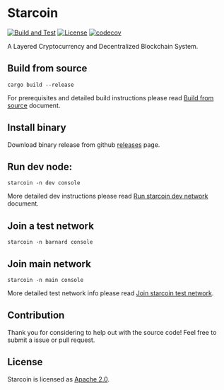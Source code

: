 # Starcoin

[![Build and Test](https://github.com/starcoinorg/starcoin/workflows/Build%20and%20Test/badge.svg)](https://github.com/starcoinorg/starcoin/actions?query=workflow%3A%22Build+and+Test%22+branch%3Amaster)
[![License](https://img.shields.io/badge/license-Apache-green.svg)](LICENSE)
[![codecov](https://codecov.io/gh/starcoinorg/starcoin/branch/master/graph/badge.svg)](https://codecov.io/gh/starcoinorg/starcoin)

A Layered Cryptocurrency and Decentralized Blockchain System.

## Build from source

```shell
cargo build --release 
```

For prerequisites and detailed build instructions please read [Build from source](https://developer.starcoin.org/en/setup/build/) document.

## Install binary

Download binary release from github [releases](https://github.com/starcoinorg/starcoin/releases) page.


## Run dev node:

```shell
starcoin -n dev console
```

More detailed dev instructions please read [Run starcoin dev network](https://developer.starcoin.org/en/setup/runnetwork/) document.

## Join a test network

```shell
starcoin -n barnard console
```

## Join main network

```shell
starcoin -n main console
```

More detailed test network info please read [Join starcoin test network](https://developer.starcoin.org/en/setup/runnetwork/).

## Contribution
Thank you for considering to help out with the source code! Feel free to submit a issue or pull request.

## License

Starcoin is licensed as [Apache 2.0](./LICENSE).
